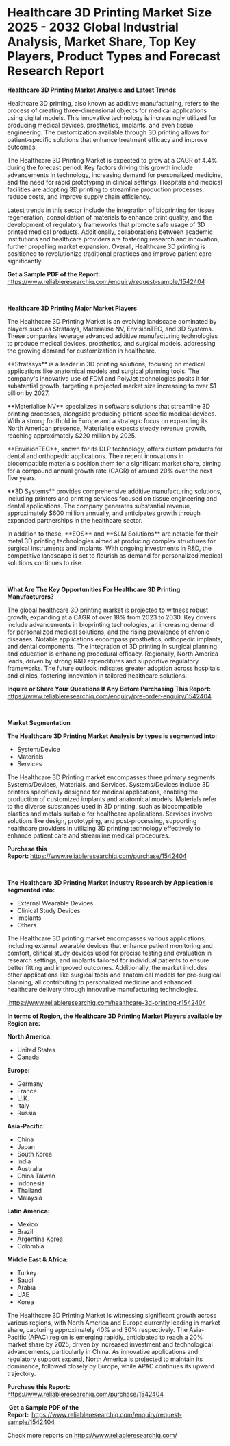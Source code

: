 <p><h1>Healthcare 3D Printing Market Size 2025 - 2032 Global Industrial Analysis, Market Share, Top Key Players, Product Types and Forecast Research Report</h1></p><p><strong>Healthcare 3D Printing Market Analysis and Latest Trends</strong></p>
<p><p>Healthcare 3D printing, also known as additive manufacturing, refers to the process of creating three-dimensional objects for medical applications using digital models. This innovative technology is increasingly utilized for producing medical devices, prosthetics, implants, and even tissue engineering. The customization available through 3D printing allows for patient-specific solutions that enhance treatment efficacy and improve outcomes.</p><p>The Healthcare 3D Printing Market is expected to grow at a CAGR of 4.4% during the forecast period. Key factors driving this growth include advancements in technology, increasing demand for personalized medicine, and the need for rapid prototyping in clinical settings. Hospitals and medical facilities are adopting 3D printing to streamline production processes, reduce costs, and improve supply chain efficiency. </p><p>Latest trends in this sector include the integration of bioprinting for tissue regeneration, consolidation of materials to enhance print quality, and the development of regulatory frameworks that promote safe usage of 3D printed medical products. Additionally, collaborations between academic institutions and healthcare providers are fostering research and innovation, further propelling market expansion. Overall, Healthcare 3D printing is positioned to revolutionize traditional practices and improve patient care significantly.</p></p>
<p><strong>Get a Sample PDF of the Report:&nbsp;</strong> <a href="https://www.reliableresearchiq.com/enquiry/request-sample/1542404?utm_campaign=2730&utm_medium=2&utm_source=Github&utm_content=ia&utm_term=03032025&utm_id=healthcare-3d-printing">https://www.reliableresearchiq.com/enquiry/request-sample/1542404</a></p>
<p>&nbsp;</p>
<p><strong>Healthcare 3D Printing Major Market Players</strong></p>
<p><p>The Healthcare 3D Printing Market is an evolving landscape dominated by players such as Stratasys, Materialise NV, EnvisionTEC, and 3D Systems. These companies leverage advanced additive manufacturing technologies to produce medical devices, prosthetics, and surgical models, addressing the growing demand for customization in healthcare.</p><p>**Stratasys** is a leader in 3D printing solutions, focusing on medical applications like anatomical models and surgical planning tools. The company's innovative use of FDM and PolyJet technologies posits it for substantial growth, targeting a projected market size increasing to over $1 billion by 2027.</p><p>**Materialise NV** specializes in software solutions that streamline 3D printing processes, alongside producing patient-specific medical devices. With a strong foothold in Europe and a strategic focus on expanding its North American presence, Materialise expects steady revenue growth, reaching approximately $220 million by 2025.</p><p>**EnvisionTEC**, known for its DLP technology, offers custom products for dental and orthopedic applications. Their recent innovations in biocompatible materials position them for a significant market share, aiming for a compound annual growth rate (CAGR) of around 20% over the next five years.</p><p>**3D Systems** provides comprehensive additive manufacturing solutions, including printers and printing services focused on tissue engineering and dental applications. The company generates substantial revenue, approximately $600 million annually, and anticipates growth through expanded partnerships in the healthcare sector.</p><p>In addition to these, **EOS** and **SLM Solutions** are notable for their metal 3D printing technologies aimed at producing complex structures for surgical instruments and implants. With ongoing investments in R&D, the competitive landscape is set to flourish as demand for personalized medical solutions continues to rise.</p></p>
<p>&nbsp;</p>
<p><strong>What Are The Key Opportunities For Healthcare 3D Printing Manufacturers?</strong></p>
<p><p>The global healthcare 3D printing market is projected to witness robust growth, expanding at a CAGR of over 18% from 2023 to 2030. Key drivers include advancements in bioprinting technologies, an increasing demand for personalized medical solutions, and the rising prevalence of chronic diseases. Notable applications encompass prosthetics, orthopedic implants, and dental components. The integration of 3D printing in surgical planning and education is enhancing procedural efficacy. Regionally, North America leads, driven by strong R&D expenditures and supportive regulatory frameworks. The future outlook indicates greater adoption across hospitals and clinics, fostering innovation in tailored healthcare solutions.</p></p>
<p><strong>Inquire or Share Your Questions If Any Before Purchasing This Report:</strong> <a href="https://www.reliableresearchiq.com/enquiry/pre-order-enquiry/1542404?utm_campaign=2730&utm_medium=2&utm_source=Github&utm_content=ia&utm_term=03032025&utm_id=healthcare-3d-printing">https://www.reliableresearchiq.com/enquiry/pre-order-enquiry/1542404</a></p>
<p>&nbsp;</p>
<p><strong>Market Segmentation</strong></p>
<p><strong>The Healthcare 3D Printing Market Analysis by types is segmented into:</strong></p>
<p><ul><li>System/Device</li><li>Materials</li><li>Services</li></ul></p>
<p><p>The Healthcare 3D Printing market encompasses three primary segments: Systems/Devices, Materials, and Services. Systems/Devices include 3D printers specifically designed for medical applications, enabling the production of customized implants and anatomical models. Materials refer to the diverse substances used in 3D printing, such as biocompatible plastics and metals suitable for healthcare applications. Services involve solutions like design, prototyping, and post-processing, supporting healthcare providers in utilizing 3D printing technology effectively to enhance patient care and streamline medical procedures.</p></p>
<p><strong>Purchase this Report:&nbsp;</strong><a href="https://www.reliableresearchiq.com/purchase/1542404?utm_campaign=2730&utm_medium=2&utm_source=Github&utm_content=ia&utm_term=03032025&utm_id=healthcare-3d-printing">https://www.reliableresearchiq.com/purchase/1542404</a></p>
<p>&nbsp;</p>
<p><strong>The Healthcare 3D Printing Market Industry Research by Application is segmented into:</strong></p>
<p><ul><li>External Wearable Devices</li><li>Clinical Study Devices</li><li>Implants</li><li>Others</li></ul></p>
<p><p>The Healthcare 3D printing market encompasses various applications, including external wearable devices that enhance patient monitoring and comfort, clinical study devices used for precise testing and evaluation in research settings, and implants tailored for individual patients to ensure better fitting and improved outcomes. Additionally, the market includes other applications like surgical tools and anatomical models for pre-surgical planning, all contributing to personalized medicine and enhanced healthcare delivery through innovative manufacturing technologies.</p></p>
<p><a href="https://www.reliableresearchiq.com/healthcare-3d-printing-r1542404?utm_campaign=2730&utm_medium=2&utm_source=Github&utm_content=ia&utm_term=03032025&utm_id=healthcare-3d-printing">&nbsp;https://www.reliableresearchiq.com/healthcare-3d-printing-r1542404</a></p>
<p><strong>In terms of Region, the Healthcare 3D Printing Market Players available by Region are:</strong></p>
<p>
    <p> <strong> North America: </strong>
        <ul>
            <li>United States</li>
            <li>Canada</li>
        </ul>
        </p> 
    <p> <strong> Europe: </strong>
        <ul>
            <li>Germany</li>
            <li>France</li>
            <li>U.K.</li>
            <li>Italy</li>
            <li>Russia</li>
        </ul>
        </p> 
    <p> <strong> Asia-Pacific: </strong>
        <ul>
            <li>China</li>
            <li>Japan</li>
            <li>South Korea</li>
            <li>India</li>
            <li>Australia</li>
            <li>China Taiwan</li>
            <li>Indonesia</li>
            <li>Thailand</li>
            <li>Malaysia</li>
        </ul>
        </p> 
    <p> <strong> Latin America: </strong>
        <ul>
            <li>Mexico</li>
            <li>Brazil</li>
            <li>Argentina Korea</li>
            <li>Colombia</li>
        </ul>
        </p> 
    <p> <strong> Middle East & Africa: </strong>
        <ul>
            <li>Turkey</li>
            <li>Saudi</li>
            <li>Arabia</li>
            <li>UAE</li>
            <li>Korea</li>
        </ul>
    </p>
    </p>
<p><p>The Healthcare 3D Printing Market is witnessing significant growth across various regions, with North America and Europe currently leading in market share, capturing approximately 40% and 30% respectively. The Asia-Pacific (APAC) region is emerging rapidly, anticipated to reach a 20% market share by 2025, driven by increased investment and technological advancements, particularly in China. As innovative applications and regulatory support expand, North America is projected to maintain its dominance, followed closely by Europe, while APAC continues its upward trajectory.</p></p>
<p><strong>Purchase this Report: </strong><a href="https://www.reliableresearchiq.com/purchase/1542404?utm_campaign=2730&utm_medium=2&utm_source=Github&utm_content=ia&utm_term=03032025&utm_id=healthcare-3d-printing">https://www.reliableresearchiq.com/purchase/1542404</a></p>
<p>&nbsp;<strong>Get a Sample PDF of the Report:&nbsp;&nbsp;</strong><a href="https://www.reliableresearchiq.com/enquiry/request-sample/1542404?utm_campaign=2730&utm_medium=2&utm_source=Github&utm_content=ia&utm_term=03032025&utm_id=healthcare-3d-printing">https://www.reliableresearchiq.com/enquiry/request-sample/1542404</a></p>
<p><strong></strong></p>
<p>Check more reports on <a href="https://www.reliableresearchiq.com/?utm_campaign=2730&utm_medium=2&utm_source=Github&utm_content=ia&utm_term=03032025&utm_id=healthcare-3d-printing">https://www.reliableresearchiq.com/</a></p>